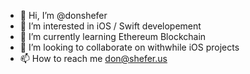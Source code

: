- 👋 Hi, I’m @donshefer
- 👀 I’m interested in iOS / Swift developement
- 🌱 I’m currently learning Ethereum Blockchain
- 💞️ I’m looking to collaborate on withwhile iOS projects
- 📫 How to reach me don@shefer.us

<!---
donshefer/donshefer is a ✨ special ✨ repository because its `README.md` (this file) appears on your GitHub profile.
You can click the Preview link to take a look at your changes.
--->
